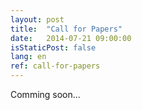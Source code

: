 ```yaml
---
layout: post
title:  "Call for Papers"
date:   2014-07-21 09:00:00
isStaticPost: false
lang: en
ref: call-for-papers
---
```


Comming soon...